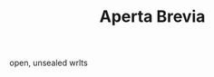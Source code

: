 ---
title: Aperta Brevia
permalink: "/definitions/aperta-brevia.html"
body: open, unsealed wrlts
published_at: '2018-07-07'
layout: post
---